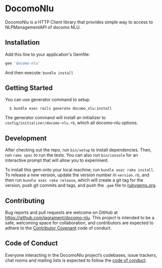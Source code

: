 # DocomoNlu

DocomoNlu is a HTTP Client library that provides simple way to access to  NLPManagementAPI of docomo NLU.

## Installation

Add this line to your application's Gemfile:

```ruby
gem 'docomo-nlu'
```

And then execute: `bundle install`

## Getting Started

You can use generator command to setup.

```
  $ bundle exec rails generate docomo_nlu:install
```

The generator command will install an initializer  to `config/initializer/docomo-nlu.rb`, which all docomo-nlu options.


## Development

After checking out the repo, run `bin/setup` to install dependencies. Then, run `rake spec` to run the tests. You can also run `bin/console` for an interactive prompt that will allow you to experiment.

To install this gem onto your local machine, run `bundle exec rake install`. To release a new version, update the version number in `version.rb`, and then run `bundle exec rake release`, which will create a git tag for the version, push git commits and tags, and push the `.gem` file to [rubygems.org](https://rubygems.org).

## Contributing

Bug reports and pull requests are welcome on GitHub at https://github.com/jagrament/docomo-nlu. This project is intended to be a safe, welcoming space for collaboration, and contributors are expected to adhere to the [Contributor Covenant](http://contributor-covenant.org) code of conduct.

## Code of Conduct

Everyone interacting in the DocomoNlu project’s codebases, issue trackers, chat rooms and mailing lists is expected to follow the [code of conduct](https://github.com/jagrament/docomo-nlu/blob/master/CODE_OF_CONDUCT.md).
